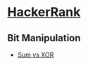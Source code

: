 # [HackerRank](https://www.hackerrank.com/dashboard)

## Bit Manipulation

* [Sum vs XOR](./bitwise/sumXor.md)
